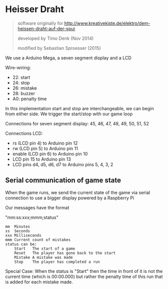 # Heisser Draht

> software originally for http://www.kreativekiste.de/elektro/dem-heissen-draht-auf-der-spur
>
> developed by Timo Denk (Nov 2014)
>
> modified by Sebastian Sproesser (2015)

We use a Arduino Mega, a seven segment display and a LCD

Wire-wiring: 
- 22: start
- 24: stop
- 26: mistake
- 28: buzzer
- A0: penalty time

In this implementation start and stop are interchangeable, we can
begin from either side. We trigger the start/stop with our game loop

Connections for seven segment display:
45, 46, 47, 48, 49, 50, 51, 52

Connections LCD:
- rs (LCD pin 4) to Arduino pin 12
- rw (LCD pin 5) to Arduino pin 11
- enable (LCD pin 6) to Arduino pin 10
- LCD pin 15 to Arduino pin 13
- LCD pins d4, d5, d6, d7 to Arduino pins 5, 4, 3, 2

## Serial communication of game state

When the game runs, we send the current state of the game via serial
connection to use a bigger display powered by a Raspberry Pi

Our messages have the format

"mm:ss:xxx;mmm;status"

	mm	Minutes
	ss	Seconds
	xxx	Milliseconds
	mmm	Current count of mistakes
	status can be:
		Start	The start of a game
		Reset	The player has gone back to the start
		Mistake	A mistake was made
		Stop	The player has completed a run

Special Case: When the status is "Start" then the time in front of it
is not the current time (which is 00:00.000) but rather the penalty time
of this run that is added for each mistake made.
